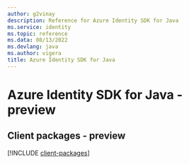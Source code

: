 ```yaml
---
author: g2vinay
description: Reference for Azure Identity SDK for Java
ms.service: identity
ms.topic: reference
ms.data: 08/13/2022
ms.devlang: java
ms.author: vigera
title: Azure Identity SDK for Java
---
```

# Azure Identity SDK for Java - preview

## Client packages - preview
[!INCLUDE [client-packages](identity-client-index.md)]